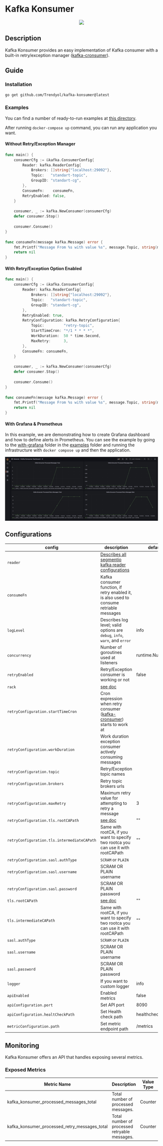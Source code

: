 # Kafka Konsumer
<div style="text-align:center"><img src=".github/images/konsumer.png"/></div>

## Description

Kafka Konsumer provides an easy implementation of Kafka consumer with a built-in retry/exception
manager ([kafka-cronsumer](https://github.com/Trendyol/kafka-cronsumer)).

## Guide

### Installation

```sh
go get github.com/Trendyol/kafka-konsumer@latest
```

### Examples

You can find a number of ready-to-run examples at [this directory](examples).

After running `docker-compose up` command, you can run any application you want.

#### Without Retry/Exception Manager

```go
func main() {
    consumerCfg := &kafka.ConsumerConfig{
        Reader: kafka.ReaderConfig{
            Brokers: []string{"localhost:29092"},
            Topic:   "standart-topic",
            GroupID: "standart-cg",
        },
        ConsumeFn:    consumeFn,
        RetryEnabled: false,
    }

    consumer, _ := kafka.NewConsumer(consumerCfg)
    defer consumer.Stop()
    
    consumer.Consume()
}

func consumeFn(message kafka.Message) error {
    fmt.Printf("Message From %s with value %s", message.Topic, string(message.Value))
    return nil
}

```

#### With Retry/Exception Option Enabled

```go
func main() {
    consumerCfg := &kafka.ConsumerConfig{
        Reader: kafka.ReaderConfig{
            Brokers: []string{"localhost:29092"},
            Topic:   "standart-topic",
            GroupID: "standart-cg",
        },
        RetryEnabled: true,
        RetryConfiguration: kafka.RetryConfiguration{
            Topic:         "retry-topic",
            StartTimeCron: "*/1 * * * *",
            WorkDuration:  50 * time.Second,
            MaxRetry:      3,
        },
        ConsumeFn: consumeFn,
    }
    
    consumer, _ := kafka.NewConsumer(consumerCfg)
    defer consumer.Stop()
    
    consumer.Consume()
}

func consumeFn(message kafka.Message) error {
    fmt.Printf("Message From %s with value %s", message.Topic, string(message.Value))
    return nil
}
```

#### With Grafana & Prometheus

In this example, we are demonstrating how to create Grafana dashboard and how to define alerts in Prometheus. You can
see the example by going to the [with-grafana](examples/with-grafana) folder in the [examples](examples) folder
and running the infrastructure with `docker compose up` and then the application.

![grafana](.github/images/grafana.jpg)

## Configurations

| config                                      | description                                                                                                                           | default          |
|---------------------------------------------|---------------------------------------------------------------------------------------------------------------------------------------|------------------|
| `reader`                                    | [Describes all segmentio kafka reader configurations](https://pkg.go.dev/github.com/segmentio/kafka-go@v0.4.39#ReaderConfig)          |                  |
| `consumeFn`                                 | Kafka consumer function, if retry enabled it, is also used to consume retriable messages                                              |                  |
| `logLevel`                                  | Describes log level; valid options are `debug`, `info`, `warn`, and `error`                                                           | info             |
| `concurrency`                               | Number of goroutines used at listeners                                                                                                | runtime.NumCPU() |
| `retryEnabled`                              | Retry/Exception consumer is working or not                                                                                            | false            |
| `rack`                                      | [see doc](https://pkg.go.dev/github.com/segmentio/kafka-go#RackAffinityGroupBalancer)                                                 |                  |
| `retryConfiguration.startTimeCron`          | Cron expression when retry consumer ([kafka-cronsumer](https://github.com/Trendyol/kafka-cronsumer#configurations)) starts to work at |                  |
| `retryConfiguration.workDuration`           | Work duration exception consumer actively consuming messages                                                                          |                  |
| `retryConfiguration.topic`                  | Retry/Exception topic names                                                                                                           |                  |
| `retryConfiguration.brokers`                | Retry topic brokers urls                                                                                                              |                  |
| `retryConfiguration.maxRetry`               | Maximum retry value for attempting to retry a message                                                                                 | 3                |
| `retryConfiguration.tls.rootCAPath`         | [see doc](https://pkg.go.dev/crypto/tls#Config.RootCAs)                                                                               | ""               |
| `retryConfiguration.tls.intermediateCAPath` | Same with rootCA, if you want to specify two rootca you can use it with rootCAPath                                                    | ""               |
| `retryConfiguration.sasl.authType`          | `SCRAM` or `PLAIN`                                                                                                                    |                  |
| `retryConfiguration.sasl.username`          | SCRAM OR PLAIN username                                                                                                               |                  |
| `retryConfiguration.sasl.password`          | SCRAM OR PLAIN password                                                                                                               |                  |
| `tls.rootCAPath`                            | [see doc](https://pkg.go.dev/crypto/tls#Config.RootCAs)                                                                               | ""               |
| `tls.intermediateCAPath`                    | Same with rootCA, if you want to specify two rootca you can use it with rootCAPath                                                    | ""               |
| `sasl.authType`                             | `SCRAM` or `PLAIN`                                                                                                                    |                  |
| `sasl.username`                             | SCRAM OR PLAIN username                                                                                                               |                  |
| `sasl.password`                             | SCRAM OR PLAIN password                                                                                                               |                  |
| `logger`                                    | If you want to custom logger                                                                                                          | info             |
| `apiEnabled`                                | Enabled metrics                                                                                                                       | false            |
| `apiConfiguration.port`                     | Set API port                                                                                                                          | 8090             |
| `apiConfiguration.healtCheckPath`           | Set Health check path                                                                                                                 | healthcheck      |
| `metricConfiguration.path`                  | Set metric endpoint path                                                                                                              | /metrics         |

## Monitoring

Kafka Konsumer offers an API that handles exposing several metrics.

### Exposed Metrics

| Metric Name                                   | Description                                   | Value Type |
|-----------------------------------------------|-----------------------------------------------|------------|
| kafka_konsumer_processed_messages_total       | Total number of processed messages.           | Counter    |
| kafka_konsumer_processed_retry_messages_total | Total number of processed retryable messages. | Counter    |
